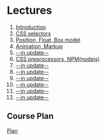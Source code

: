 <h1>
    Lectures
</h1>

<ol>
    <li>
        <a href="lectures/01/01.md">Introduction</a>
    </li>
    <li>
        <a href="lectures/02/01.md">CSS selectors</a>
    </li>
    <li>
        <a href="lectures/03/01.md">Position, Float, Box model</a>
    </li>
    <li>
        <a href="lectures/04/01.md">Animation, Markup</a>
    </li>
    <li>
        <a href="lectures/05/01.md">--in update--</a>
    </li>
    <li>
        <a href="lectures/06/01.md">CSS preprocessors, NPM(nodejs)</a>
    </li>
    <li>
        <a href="lectures/07/01.md">--in update--</a>
    </li>
    <li>
        <a href="lectures/08/01.md">--in update--</a>
    </li>
    <li>
        <a href="lectures/09/01.md">--in update--</a>
    </li>
    <li>
        <a href="lectures/10/01.md">--in update--</a>
    </li>
    <li>
        <a href="lectures/11/01.md">--in update--</a>
    </li>
    <li>
        <a href="lectures/12/01.md">--in update--</a>
    </li>
</ol>

<h2>
    Course Plan
</h2>
<div>
<a href="./COURSE_PLAN.md">Plan<a>
</div>
